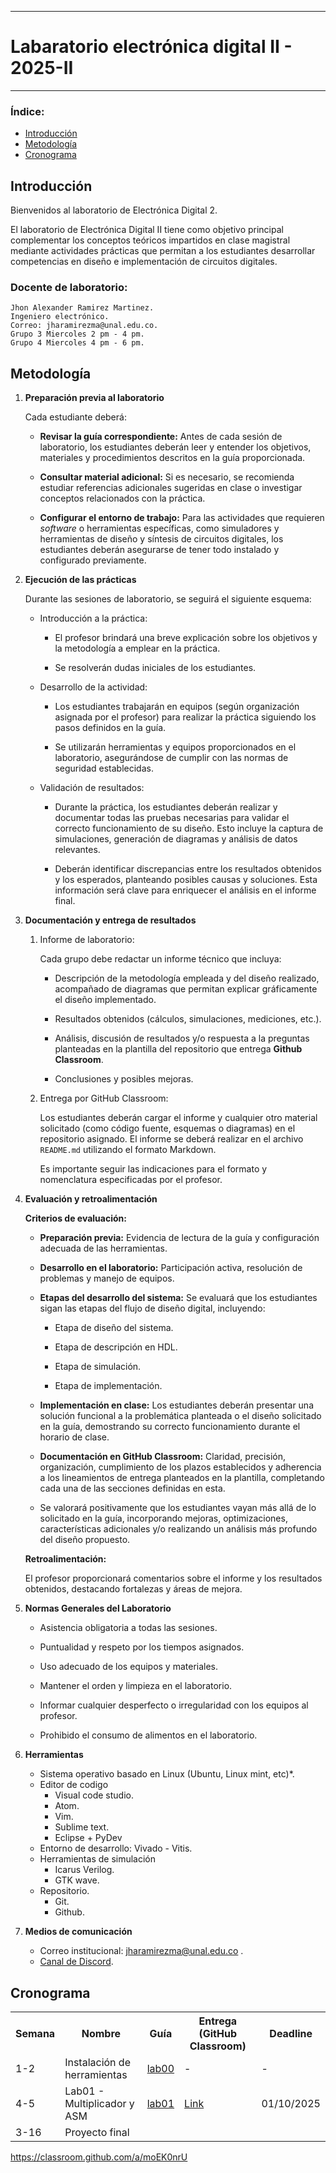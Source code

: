 _____________________________
# Labaratorio electrónica digital II - 2025-II
_____________________________
 
### Índice: 
- [Introducción](#introducción)
- [Metodología](#metodología)
- [Cronograma](#cronograma)


## Introducción 

Bienvenidos al laboratorio de Electrónica Digital 2.

El laboratorio de Electrónica Digital II tiene como objetivo principal complementar los conceptos teóricos impartidos en clase magistral mediante actividades prácticas que permitan a los estudiantes desarrollar competencias en diseño e implementación de circuitos digitales.


### Docente de laboratorio:
    Jhon Alexander Ramirez Martinez.
    Ingeniero electrónico.
    Correo: jharamirezma@unal.edu.co.
    Grupo 3 Miercoles 2 pm - 4 pm.
    Grupo 4 Miercoles 4 pm - 6 pm.


## Metodología



1. **Preparación previa al laboratorio**

    Cada estudiante deberá:

    * **Revisar la guía correspondiente:** Antes de cada sesión de laboratorio, los estudiantes deberán leer y entender los objetivos, materiales y procedimientos descritos en la guía proporcionada.

    * **Consultar material adicional:** Si es necesario, se recomienda estudiar referencias adicionales sugeridas en clase o investigar conceptos relacionados con la práctica.

    * **Configurar el entorno de trabajo:** Para las actividades que requieren *software* o herramientas específicas, como simuladores y herramientas de diseño y síntesis de circuitos digitales, los estudiantes deberán asegurarse de tener todo instalado y configurado previamente.

2. **Ejecución de las prácticas**

    Durante las sesiones de laboratorio, se seguirá el siguiente esquema:

    * Introducción a la práctica:

      * El profesor brindará una breve explicación sobre los objetivos y la metodología a emplear en la práctica.

      * Se resolverán dudas iniciales de los estudiantes.

    * Desarrollo de la actividad:

      * Los estudiantes trabajarán en equipos (según organización asignada por el profesor) para realizar la práctica siguiendo los pasos definidos en la guía.

      * Se utilizarán herramientas y equipos proporcionados en el laboratorio, asegurándose de cumplir con las normas de seguridad establecidas.

    * Validación de resultados:

      * Durante la práctica, los estudiantes deberán realizar y documentar todas las pruebas necesarias para validar el correcto funcionamiento de su diseño. Esto incluye la captura de simulaciones, generación de diagramas y análisis de datos relevantes.

      * Deberán identificar discrepancias entre los resultados obtenidos y los esperados, planteando posibles causas y soluciones. Esta información será clave para enriquecer el análisis en el informe final.

3. **Documentación y entrega de resultados**

   1. Informe de laboratorio:

      Cada grupo debe redactar un informe técnico que incluya:

      * Descripción de la metodología empleada y del diseño realizado, acompañado de diagramas que permitan explicar gráficamente el diseño implementado. 

      * Resultados obtenidos (cálculos, simulaciones, mediciones, etc.).

      * Análisis, discusión de resultados y/o respuesta a la preguntas planteadas en la plantilla del repositorio que entrega **Github Classroom**.

      * Conclusiones y posibles mejoras.

    2. Entrega por GitHub Classroom:

        Los estudiantes deberán cargar el informe y cualquier otro material solicitado (como código fuente, esquemas o diagramas) en el repositorio asignado. El informe se deberá realizar en el archivo ```README.md``` utilizando el formato Markdown.

        Es importante seguir las indicaciones para el formato y nomenclatura especificadas por el profesor.

4. **Evaluación y retroalimentación**

    **Criterios de evaluación:**

    * **Preparación previa:** Evidencia de lectura de la guía y configuración adecuada de las herramientas.

    * **Desarrollo en el laboratorio:** Participación activa, resolución de problemas y manejo de equipos.

    * **Etapas del desarrollo del sistema:** Se evaluará que los estudiantes sigan las etapas del flujo de diseño digital, incluyendo:

      * Etapa de diseño del sistema.

      * Etapa de descripción en HDL.

      * Etapa de simulación.

      * Etapa de implementación.

    * **Implementación en clase:** Los estudiantes deberán presentar una solución funcional a la problemática planteada o el diseño solicitado en la guía, demostrando su correcto funcionamiento durante el horario de clase.

    * **Documentación en GitHub Classroom:** Claridad, precisión, organización, cumplimiento de los plazos establecidos y adherencia a los lineamientos de entrega planteados en la plantilla, completando cada una de las secciones definidas en esta.

    * Se valorará positivamente que los estudiantes vayan más allá de lo solicitado en la guía, incorporando mejoras, optimizaciones, características adicionales y/o realizando un análisis más profundo del diseño propuesto.

    **Retroalimentación:**

      El profesor proporcionará comentarios sobre el informe y los resultados obtenidos, destacando fortalezas y áreas de mejora.
      

5. **Normas Generales del Laboratorio**

    * Asistencia obligatoria a todas las sesiones.

    * Puntualidad y respeto por los tiempos asignados.

    * Uso adecuado de los equipos y materiales.

    * Mantener el orden y limpieza en el laboratorio.

    * Informar cualquier desperfecto o irregularidad con los equipos al profesor.

    * Prohibido el consumo de alimentos en el laboratorio.  


  6. **Herramientas**
      * Sistema operativo basado en Linux (Ubuntu, Linux mint, etc)*. 
      * Editor de codigo 
        - Visual code studio.
        - Atom.
        - Vim.
        - Sublime text.
        - Eclipse + PyDev
      * Entorno de desarrollo: Vivado - Vitis.
      * Herramientas de simulación
        - Icarus Verilog.
        - GTK wave.  
      * Repositorio.
        - Git.
        - Github.
  7. **Medios de comunicación**
      * Correo institucional: jharamirezma@unal.edu.co .
      * [Canal de Discord](https://discord.gg/e9cPFuRx8q). 

## Cronograma

<table>
  <tr>
    <th>Semana</th>
    <th>Nombre</th>
    <th>Guía</th>
    <th>Entrega (GitHub Classroom)</th>
    <th>Deadline</th>
  </tr>
  <tr>
    <td>1-2</td>
    <td>Instalación de herramientas</td>
    <td><a href="/labs/lab00/README.md">lab00</a></td>
    <td>-</td>
    <td>-</td>
  </tr>
    <tr>
    <td>4-5</td>
    <td>Lab01 - Multiplicador y ASM</td>
    <td><a href="/labs/lab01/README.md">lab01</a></td>
    <td><a href="https://classroom.github.com/a/PZHH43SS">Link</a></td>
    <td>01/10/2025</td>
  </tr>
  <tr>
    <td>3-16</td>
    <td>Proyecto final</td>
    <td><a href=""> </a></td>
    <td></td>
    <td></td>
  </tr>
</table>


https://classroom.github.com/a/moEK0nrU